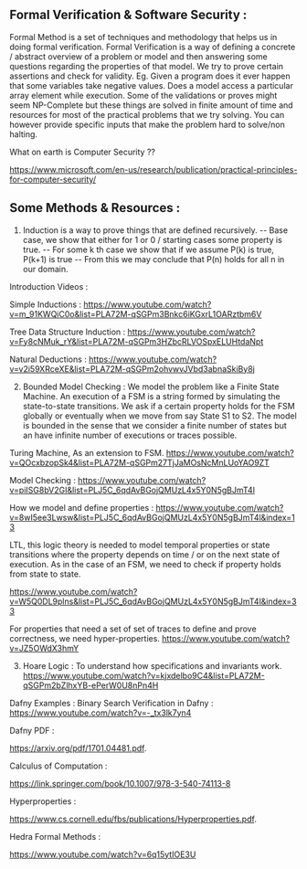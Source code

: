 ## Formal Verification & Software Security : 

Formal Method is a set of techniques and methodology that helps us in
doing formal verification. Formal Verification is a way of defining a
concrete / abstract overview of a problem or model and then answering some
questions regarding the properties of that model. We try to prove certain
assertions and check for validity. Eg. Given a program does it ever happen
that some variables take negative values. Does a model access a particular
array element while execution. Some of the validations or proves might
seem NP-Complete but these things are solved in finite amount of time and
resources for most of the practical problems that we try solving. You can
however provide specific inputs that make the problem hard to solve/non
halting.

What on earth is Computer Security ??

https://www.microsoft.com/en-us/research/publication/practical-principles-for-computer-security/

## Some Methods & Resources : 

1. Induction is a way to prove things that are defined recursively.
-- Base case, we show that either for 1 or 0 / starting cases some
property is true.
-- For some k th case we show that if we assume P(k) is true, P(k+1) is true
-- From this we may conclude that P(n) holds for all n in our domain.

Introduction Videos :

Simple Inductions :
https://www.youtube.com/watch?v=m_91KWQiC0o&list=PLA72M-qSGPm3Bnkc6iKGxrL1OARztbm6V

Tree Data Structure Induction :
https://www.youtube.com/watch?v=Fy8cNMuk_rY&list=PLA72M-qSGPm3HZbcRLVOSpxELUHtdaNpt

Natural Deductions :
https://www.youtube.com/watch?v=v2i59XRceXE&list=PLA72M-qSGPm2ohvwvJVbd3abnaSkiBy8j

2. Bounded Model Checking : We model the problem like a Finite State
Machine. An execution of a FSM is a string formed by simulating the
state-to-state transitions. We ask if a certain property holds for the FSM
globally or eventually when we move from say State S1 to S2. The model is
bounded in the sense that we consider a finite number of states but an
have infinite number of executions or traces possible.

Turing Machine, As an extension to FSM.
https://www.youtube.com/watch?v=QOcxbzopSk4&list=PLA72M-qSGPm27TjJaMOsNcMnLUoYAO9ZT

Model Checking :
https://www.youtube.com/watch?v=piISG8bV2GI&list=PLJ5C_6qdAvBGojQMUzL4x5Y0N5gBJmT4l

How we model and define properties :
https://www.youtube.com/watch?v=8wI5ee3Lwsw&list=PLJ5C_6qdAvBGojQMUzL4x5Y0N5gBJmT4l&index=13

LTL, this logic theory is needed to model temporal properties or state
transitions where the property depends on time / or on the next state of
execution. As in the case of an FSM,
we need to check if property holds from state to state.

https://www.youtube.com/watch?v=W5Q0DL9plns&list=PLJ5C_6qdAvBGojQMUzL4x5Y0N5gBJmT4l&index=33

For properties that need a set of set of traces to define and prove
correctness, we need hyper-properties.
https://www.youtube.com/watch?v=JZ5OWdX3hmY

3. Hoare Logic : To understand how specifications and invariants work.
https://www.youtube.com/watch?v=kjxdelbo9C4&list=PLA72M-qSGPm2bZlhxYB-ePerW0U8nPn4H

Dafny Examples :
Binary Search Verification in Dafny :
https://www.youtube.com/watch?v=-_tx3lk7yn4

Dafny PDF : 

https://arxiv.org/pdf/1701.04481.pdf.

Calculus of Computation : 

https://link.springer.com/book/10.1007/978-3-540-74113-8

Hyperproperties : 

https://www.cs.cornell.edu/fbs/publications/Hyperproperties.pdf.

Hedra Formal Methods : 

https://www.youtube.com/watch?v=6q15ytIOE3U
